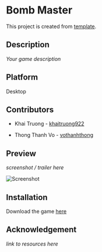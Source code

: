 # Bomb Master

This project is created from [template](https://github.com/khaitruong922/unity-2d-desktop-template/).

## Description

*Your game description*

## Platform

Desktop

## Contributors

- Khai Truong - [khaitruong922](https://github.com/khaitruong922)

- Thong Thanh Vo - [vothanhthong](https://github.com/vothanhthong)

## Preview

*screenshot / trailer here*

![Screenshot](relative/path/to/screenshot.png)

## Installation

Download the game [here](https://github.com/khaitruong922/unity-2d-desktop-template/)

## Acknowledgement

*link to resources here*
